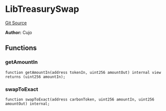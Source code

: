 # LibTreasurySwap
[Git Source](https://github.com/KlimaDAO/klimadao-solidity/blob/d2235caa445c673ffcb1a4a1d8c97c8c3cba5198/src/infinity/libraries/TokenSwap/LibTreasurySwap.sol)

**Author:**
Cujo


## Functions
### getAmountIn


```solidity
function getAmountIn(address tokenIn, uint256 amountOut) internal view returns (uint256 amountIn);
```

### swapToExact


```solidity
function swapToExact(address carbonToken, uint256 amountIn, uint256 amountOut) internal;
```

